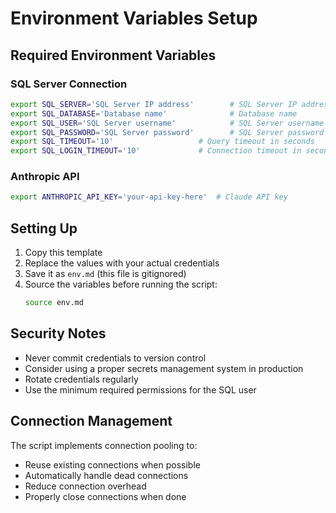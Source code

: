 # Environment Variables Setup

## Required Environment Variables

### SQL Server Connection
```bash
export SQL_SERVER='SQL Server IP address'        # SQL Server IP address
export SQL_DATABASE='Database name'              # Database name
export SQL_USER='SQL Server username'            # SQL Server username
export SQL_PASSWORD='SQL Server password'        # SQL Server password
export SQL_TIMEOUT='10'                   # Query timeout in seconds
export SQL_LOGIN_TIMEOUT='10'             # Connection timeout in seconds
```

### Anthropic API
```bash
export ANTHROPIC_API_KEY='your-api-key-here'  # Claude API key
```

## Setting Up

1. Copy this template
2. Replace the values with your actual credentials
3. Save it as `env.md` (this file is gitignored)
4. Source the variables before running the script:
   ```bash
   source env.md
   ```

## Security Notes
- Never commit credentials to version control
- Consider using a proper secrets management system in production
- Rotate credentials regularly
- Use the minimum required permissions for the SQL user

## Connection Management
The script implements connection pooling to:
- Reuse existing connections when possible
- Automatically handle dead connections
- Reduce connection overhead
- Properly close connections when done
